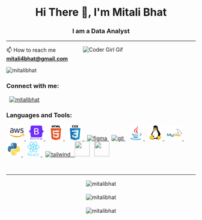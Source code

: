 <h1 align="center">Hi There 👋, I'm Mitali Bhat</h1>
<h3 align="center">I am a Data Analyst</h3>
<hr>

<img align="right" alt="Coder Girl Gif" width="300" src="https://user-images.githubusercontent.com/74038190/236119160-976a0405-caa7-470c-9356-16d43402ea0a.gif">

📫 How to reach me **mitali4bhat@gmail.com**

<p align="left"> <img src="https://komarev.com/ghpvc/?username=mitalibhat&style=for-the-badge&abbreviated=true&color=ff69b4" alt="mitalibhat" /> </p>

<h3 align="left">Connect with me:</h3>
<p align="left">
&nbsp;  <a href="https://www.linkedin.com/in/mitalibhat/" target="blank"><img align="center" src="https://www.pinclipart.com/picdir/middle/97-971470_linkedin-linkedin-social-media-icons-clipart.png" alt="mitalibhat" height="30" width="40" /></a>
</p>

<h3 align="left">Languages and Tools:</h3>
<p align="left">&nbsp;  <a href="https://aws.amazon.com" target="_blank" rel="noreferrer"> <img src="https://raw.githubusercontent.com/devicons/devicon/master/icons/amazonwebservices/amazonwebservices-original-wordmark.svg" alt="aws" width="40" height="40"/> </a>  &nbsp;  <a href="https://getbootstrap.com" target="_blank" rel="noreferrer"> <img src="https://raw.githubusercontent.com/devicons/devicon/master/icons/bootstrap/bootstrap-plain-wordmark.svg" alt="bootstrap" width="40" height="40"/> </a>  &nbsp;  <a href="https://www.w3.org/html/" target="_blank" rel="noreferrer"> <img src="https://raw.githubusercontent.com/devicons/devicon/master/icons/html5/html5-original-wordmark.svg" alt="html5" width="40" height="40"/> </a>  &nbsp;  <a href="https://www.w3schools.com/css/" target="_blank" rel="noreferrer"> <img src="https://raw.githubusercontent.com/devicons/devicon/master/icons/css3/css3-original-wordmark.svg" alt="css3" width="40" height="40"/> </a>  &nbsp;  <a href="https://www.figma.com/" target="_blank" rel="noreferrer"> <img src="https://www.vectorlogo.zone/logos/figma/figma-icon.svg" alt="figma" width="40" height="40"/> </a>  &nbsp;  <a href="https://git-scm.com/" target="_blank" rel="noreferrer"> <img src="https://www.vectorlogo.zone/logos/git-scm/git-scm-icon.svg" alt="git" width="40" height="40"/> </a>  &nbsp;  <a href="https://www.java.com" target="_blank" rel="noreferrer"> <img src="https://raw.githubusercontent.com/devicons/devicon/master/icons/java/java-original.svg" alt="java" width="40" height="40"/> </a>  &nbsp;  <a href="https://www.linux.org/" target="_blank" rel="noreferrer"> <img src="https://raw.githubusercontent.com/devicons/devicon/master/icons/linux/linux-original.svg" alt="linux" width="40" height="40"/> </a>  &nbsp;  <a href="https://www.mysql.com/" target="_blank" rel="noreferrer"> <img src="https://raw.githubusercontent.com/devicons/devicon/master/icons/mysql/mysql-original-wordmark.svg" alt="mysql" width="40" height="40"/> </a>  &nbsp;  <a href="https://www.python.org" target="_blank" rel="noreferrer"> <img src="https://raw.githubusercontent.com/devicons/devicon/master/icons/python/python-original.svg" alt="python" width="40" height="40"/> </a>  &nbsp;  <a href="https://reactjs.org/" target="_blank" rel="noreferrer"> <img src="https://raw.githubusercontent.com/devicons/devicon/master/icons/react/react-original-wordmark.svg" alt="react" width="40" height="40"/> </a>  &nbsp;  <a href="https://tailwindcss.com/" target="_blank" rel="noreferrer"> <img src="https://www.vectorlogo.zone/logos/tailwindcss/tailwindcss-icon.svg" alt="tailwind" width="40" height="40"/> &nbsp; <a target="_blank" href="https://canva.com"><img src = "https://www.vectorlogo.zone/logos/canva/canva-icon.svg" height = "40px" width="40px"/></a> &nbsp; <a target="_blank" href="https://microsoft.com"><img src = "https://www.vectorlogo.zone/logos/microsoft_powerbi/microsoft_powerbi-icon.svg" height = "40px" width="40px"/></a>
</p>

<br><hr>

<p align="center"><img width="400px" align="center" src="https://github-readme-stats.vercel.app/api/top-langs?username=mitalibhat&show_icons=true&locale=en&layout=compact" alt="mitalibhat" /><br><br><img align="center" src="https://github-readme-stats.vercel.app/api?username=mitalibhat&show_icons=true&locale=en" alt="mitalibhat" /><br><br><img align="center" src="https://github-readme-streak-stats.herokuapp.com/?user=mitalibhat&" alt="mitalibhat" /></p>
